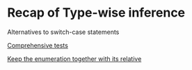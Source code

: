 # Recap of Type-wise inference

Alternatives to switch-case statements

[Comprehensive tests]()

[Keep the enumeration together with its relative]()


